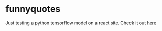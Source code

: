 # funnyquotes

Just testing a python tensorflow model on a react site.
Check it out [here](https://www.funnyquotes.me)
